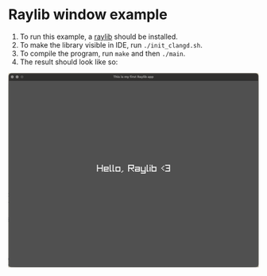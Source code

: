 # Raylib window example

1. To run this example, a [raylib](https://github.com/raysan5/raylib) should be installed.
2. To make the library visible in IDE, run `./init_clangd.sh`.
3. To compile the program, run `make` and then `./main`.
4. The result should look like so: 

![Running program](screenshot.png "Running program")
